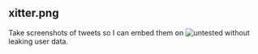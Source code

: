 ## xitter.png

Take screenshots of tweets so I can embed them on ![untested](https://unteted.sonnet.io) without leaking user data.